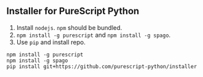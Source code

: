 ## Installer for PureScript Python

1. Install `nodejs`. `npm` should be bundled.
2. `npm install -g purescript` and `npm install -g spago`.
3. Use `pip` and install repo.

```
npm install -g purescript
npm install -g spago
pip install git+https://github.com/purescript-python/installer
```